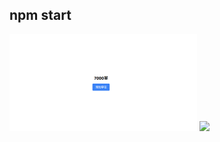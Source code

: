 npm start
-------------------
<img src="https://raw.githubusercontent.com/g5g5k6/myfirst-front/refs/heads/main/public/image/homepage.png" width="300">
<img src="https://raw.githubusercontent.com/g5g5k6/myfirst-front/main/myfirst-front/homepage.png" width="300">




